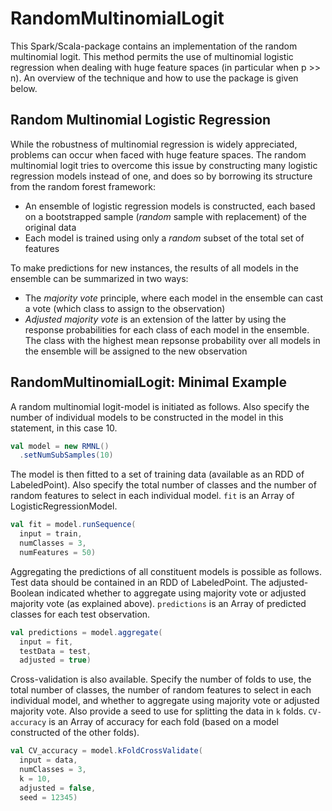 # RandomMultinomialLogit

This Spark/Scala-package contains an implementation of the random multinomial logit. This method permits the use of multinomial logistic regression when dealing with huge feature spaces (in particular when p >> n). An overview of the technique and how to use the package is given below.

## Random Multinomial Logistic Regression
While the robustness of multinomial regression is widely appreciated, problems can occur when faced with huge feature spaces. The random multinomial logit tries to overcome this issue by constructing many logistic regression models instead of one, and does so by borrowing its structure from the random forest framework:
* An ensemble of logistic regression models is constructed, each based on a bootstrapped sample (*random* sample with replacement) of the original data
* Each model is trained using only a *random* subset of the total set of features 

To make predictions for new instances, the results of all models in the ensemble can be summarized in two ways:
* The *majority vote* principle, where each model in the ensemble can cast a vote (which class to assign to the observation)
* *Adjusted majority vote* is an extension of the latter by using the response probabilities for each class of each model in the ensemble. The class with the highest mean repsonse probability over all models in the ensemble will be assigned to the new observation

## RandomMultinomialLogit: Minimal Example
A random multinomial logit-model is initiated as follows. Also specify the number of individual models to be constructed in the model in this statement, in this case 10. 
```scala
val model = new RMNL()
  .setNumSubSamples(10)
```
The model is then fitted to a set of training data (available as an RDD of LabeledPoint). Also specify the total number of classes and the number of random features to select in each individual model. `fit` is an Array of LogisticRegressionModel.
```scala
val fit = model.runSequence(
  input = train,
  numClasses = 3,
  numFeatures = 50)
```
Aggregating the predictions of all constituent models is possible as follows. Test data should be contained in an RDD of LabeledPoint. The adjusted-Boolean indicated whether to aggregate using majority vote or adjusted majority vote (as explained above). `predictions` is an Array of predicted classes for each test observation.
```scala
val predictions = model.aggregate(
  input = fit,
  testData = test,
  adjusted = true)
```
Cross-validation is also available. Specify the number of folds to use, the total number of classes, the number of random features to select in each individual model, and whether to aggregate using majority vote or adjusted majority vote. Also provide a seed to use for splitting the data in `k` folds. `CV-accuracy` is an Array of accuracy for each fold (based on a model constructed of the other folds).
```scala
val CV_accuracy = model.kFoldCrossValidate(
  input = data,
  numClasses = 3,
  k = 10,
  adjusted = false,
  seed = 12345)
```
